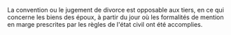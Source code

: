 La convention ou le jugement de divorce est opposable aux tiers, en ce qui concerne les biens des époux, à partir du jour où les formalités de mention en marge prescrites par les règles de l'état civil ont été accomplies.
